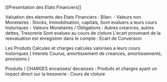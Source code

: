 [[Presentation des Etats Financiers]]

Valuation des elements des Etats Financiers :
Bilan: 
	- Valeurs non Monetaires : Stocks, Immobilisation, capitals, 
		Sont evaluers a leurs cours historiques 
	- Valeurs Monetaires / Obligations : Autres creances, autres dettes, Tresorerie
		Sont evalues au cours de cloture
L'ecart provenant de la reevaluation est enregistrer dans le compte : Ecart de Conversion 

Les Produits Calcules et charges calcules valorises a leurs cours historiques ( Interets Courus, amortissement de creances, amortissements, provisions )

Produits / CHARGES encaisses/ decaisses : Produits et charges ayant un impact direct sur la tresorerie : Cours de cloture

